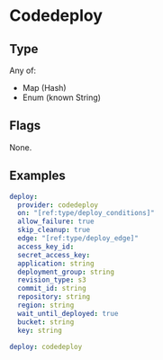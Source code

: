 # Codedeploy



## Type

Any of:

* Map (Hash)
* Enum (known String)

## Flags

None.


## Examples

```yaml
deploy:
  provider: codedeploy
  on: "[ref:type/deploy_conditions]"
  allow_failure: true
  skip_cleanup: true
  edge: "[ref:type/deploy_edge]"
  access_key_id: 
  secret_access_key: 
  application: string
  deployment_group: string
  revision_type: s3
  commit_id: string
  repository: string
  region: string
  wait_until_deployed: true
  bucket: string
  key: string
```

```yaml
deploy: codedeploy

```
